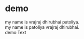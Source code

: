 # demo
my name is vrajraj dhirubhai patoliya. 
<br/>
my name is patoliya vrajraj dhirubhai.
<br/>
demo Text
